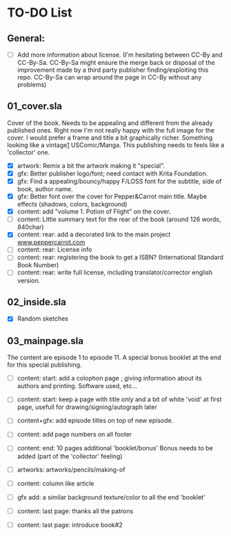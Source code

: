 # TO-DO List

## General:

- [ ] Add more information about license. (I'm hesitating between CC-By and CC-By-Sa. CC-By-Sa might ensure the merge back or disposal of the improvement made by a third party publisher finding/exploiting this repo. CC-By-Sa can wrap around the page in CC-By without any problems)

## 01_cover.sla

Cover of the book. Needs to be appealing and different from the already published ones. Right now I'm not really happy with the full image for the cover. I would prefer a frame and title a bit graphically richer. Something looking like a vintage[1](https://s-media-cache-ak0.pinimg.com/736x/bf/8c/ce/bf8cce65393ce10574397412dcb33995.jpg) USComic/Manga. This publishing needs to feels like a  'collector' one.

- [x] artwork: Remix a bit the artwork making it "special".
- [x] gfx: Better publisher logo/font; need contact with Krita Foundation.
- [x] gfx: Find a appealing/bouncy/happy F/LOSS font for the subtitle, side of book, author name.
- [x] gfx: Better font over the cover for Pepper&Carrot main title. Maybe effects (shadows, colors, background)
- [x] content: add "volume 1. Potion of Flight" on the cover.
- [ ] content: Little summary text for the rear of the book (around 126 words, 840char)
- [x] content: rear: add a decorated link to the main project www.peppercarrot.com
- [ ] content: rear: License info
- [ ] content: rear: registering the book to get a ISBN? (International Standard Book Number)
- [ ] content: rear: write full license, including translator/corrector english version.

## 02_inside.sla

- [x] Random sketches

## 03_mainpage.sla

The content are episode 1 to episode 11. A special bonus booklet at the end for this special publishing.

- [ ] content: start: add a colophon page ; giving information about its authors and printing. Software used, etc...
- [ ] content: start: keep a page with title only and a bit of white 'void' at first page, usefull for drawing/signing/autograph later
- [ ] content+gfx: add episode titles on top of new episode.
- [ ] content: add page numbers on all footer
- [ ] content: end: 10 pages additional 'booklet/bonus' Bonus needs to be added (part of the 'collector' feeling)
- [ ] artworks: artworks/pencils/making-of
- [ ] content: column like article
- [ ] gfx add: a similar background texture/color to all the end 'booklet'
- [ ] content: last page: thanks all the patrons
- [ ] content: last page: introduce book#2
    
